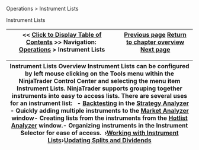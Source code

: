 ﻿
Operations > Instrument Lists

Instrument Lists

| << [Click to Display Table of Contents](instrument_lists.md) >> **Navigation:**     [Operations](operations-1.md) > Instrument Lists | [Previous page](hot_list_analyzer_properties-1.md) [Return to chapter overview](operations-1.md) [Next page](working_with_instrument_lists-1.md) |
| --- | --- |

| Instrument Lists Overview Instrument Lists can be configured by left mouse clicking on the Tools menu within the NinjaTrader Control Center and selecting the menu item Instrument Lists.  NinjaTrader supports grouping together instruments into easy to access lists. There are several uses for an instrument list:   - [Backtesting](backtest_a_strategy-1.md) in the [Strategy Analyzer](strategy_analyzer-1.md) - Quickly adding multiple instruments to the [Market Analyzer](market_analyzer-1.md) window- Creating lists from the instruments from the [Hotlist Analyzer](hot_list_analyzer-1.md) window.- Organizing instruments in the Instrument Selector for ease of access.  ›[Working with Instrument Lists](working_with_instrument_lists-1.md)›[Updating Splits and Dividends](updating_splits_and_dividends-1.md) |
| --- |

